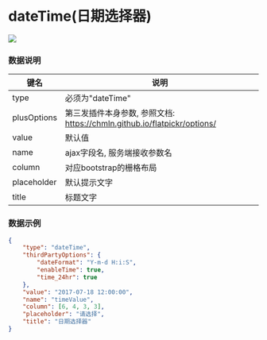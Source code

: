 # dateTime(日期选择器)   

![](https://github.com/MaiYuan/Admin5/blob/master/docs/images/date.jpg?raw=true)


### 数据说明
|键名 |说明 |
| ------------ | ------------ |
|type| 必须为"dateTime"  |
|plusOptions| 第三发插件本身参数, 参照文档: https://chmln.github.io/flatpickr/options/ |
|value| 默认值 |
|name   | ajax字段名, 服务端接收参数名  |
|column   | 对应bootstrap的栅格布局  |
|placeholder   | 默认提示文字  |
|title   | 标题文字  |

### 数据示例
``` json
{
    "type": "dateTime",
    "thirdPartyOptions": {
        "dateFormat": "Y-m-d H:i:S",
        "enableTime": true,
        "time_24hr": true
    },
	"value": "2017-07-18 12:00:00",
	"name": "timeValue",
    "column": [6, 4, 3, 3],
    "placeholder": "请选择",
    "title": "日期选择器"
}
```
